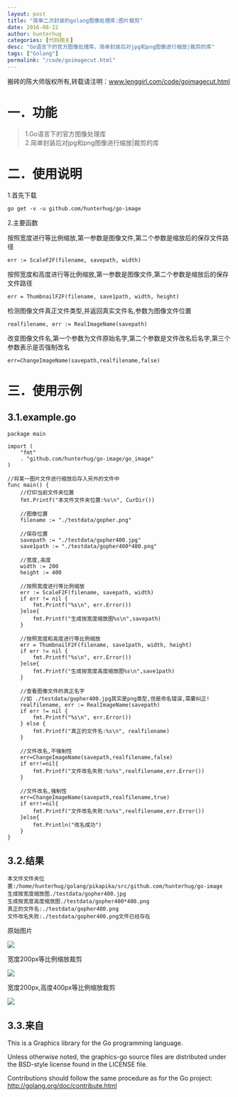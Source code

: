 ```yaml
---
layout: post  
title: "简单二次封装的golang图像处理库:图片裁剪"
date: 2016-08-22
author: hunterhug
categories: [代码相关]
desc: "Go语言下的官方图像处理库，简单封装后对jpg和png图像进行缩放|裁剪的库"
tags: ["Golang"]
permalink: "/code/goimagecut.html"
--- 
```


搬砖的陈大师版权所有,转载请注明：www.lenggirl.com/code/goimagecut.html

# 一．功能
> 1.Go语言下的官方图像处理库<br/>
>2.简单封装后对jpg和png图像进行缩放|裁剪的库

# 二．使用说明
1.首先下载

    go get -v -u github.com/hunterhug/go-image

2.主要函数

按照宽度进行等比例缩放,第一参数是图像文件,第二个参数是缩放后的保存文件路径

    err := ScaleF2F(filename, savepath, width)

按照宽度和高度进行等比例缩放,第一参数是图像文件,第二个参数是缩放后的保存文件路径

    err = ThumbnailF2F(filename, save1path, width, height)

检测图像文件真正文件类型,并返回真实文件名,参数为图像文件位置

    realfilename, err := RealImageName(savepath)

改变图像文件名,第一个参数为文件原始名字,第二个参数是文件改名后名字,第三个参数表示是否强制改名

    err=ChangeImageName(savepath,realfilename,false)

# 三．使用示例

## 3.1.example.go

    package main
    
    import (
        "fmt"
        . "github.com/hunterhug/go-image/go_image"
    )
    
    //将某一图片文件进行缩放后存入另外的文件中
    func main() {
        //打印当前文件夹位置
        fmt.Printf("本文件文件夹位置:%s\n", CurDir())
    
        //图像位置
        filename := "./testdata/gopher.png"
    
        //保存位置
        savepath := "./testdata/gopher400.jpg"
        save1path := "./testdata/gopher400*400.png"
    
        //宽度,高度
        width := 200
        height := 400
    
        //按照宽度进行等比例缩放
        err := ScaleF2F(filename, savepath, width)
        if err != nil {
            fmt.Printf("%s\n", err.Error())
        }else{
            fmt.Printf("生成按宽度缩放图%s\n",savepath)
        }
    
        //按照宽度和高度进行等比例缩放
        err = ThumbnailF2F(filename, save1path, width, height)
        if err != nil {
            fmt.Printf("%s\n", err.Error())
        }else{
            fmt.Printf("生成按宽度高度缩放图%s\n",save1path)
        }
    
        //查看图像文件的真正名字
        //如 ./testdata/gopher400.jpg其实是png类型,但是命名错误,需要纠正!
        realfilename, err := RealImageName(savepath)
        if err != nil {
            fmt.Printf("%s\n", err.Error())
        } else {
            fmt.Printf("真正的文件名:%s\n", realfilename)
        }
    
        //文件改名,不强制性
        err=ChangeImageName(savepath,realfilename,false)
        if err!=nil{
            fmt.Printf("文件改名失败:%s%s",realfilename,err.Error())
        }
    
        //文件改名,强制性
        err=ChangeImageName(savepath,realfilename,true)
        if err!=nil{
            fmt.Printf("文件改名失败:%s%s",realfilename,err.Error())
        }else{
            fmt.Println("改名成功")
        }
    }


## 3.2.结果

    本文件文件夹位置:/home/hunterhug/golang/pikapika/src/github.com/hunterhug/go-image
    生成按宽度缩放图./testdata/gopher400.jpg
    生成按宽度高度缩放图./testdata/gopher400*400.png
    真正的文件名:./testdata/gopher400.png
    文件改名失败:./testdata/gopher400.png文件已经存在

原始图片

<img src='https://raw.githubusercontent.com/hunterhug/go-image/master/gopher.png' />

宽度200px等比例缩放裁剪

<img src='https://raw.githubusercontent.com/hunterhug/go-image/master/gopher200.png' />

宽度200px,高度400px等比例缩放裁剪

<img src='https://raw.githubusercontent.com/hunterhug/go-image/master/gopher200*400.png' />

## 3.3.来自

This is a Graphics library for the Go programming language.

Unless otherwise noted, the graphics-go source files are distributed
under the BSD-style license found in the LICENSE file.

Contributions should follow the same procedure as for the Go project:
http://golang.org/doc/contribute.html